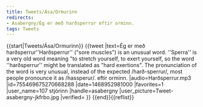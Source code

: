 ```yaml
---
title: Tweets/Ása/Ormurinn
redirects:
- Asabergny/Ég er með harðsperrur eftir orminn.
tags: Tweets
---
```


{{start|Tweets/Ása/Ormurinn}}
{{tweet
|text=Ég er með harðsperrur<ref>''Harðsperrur'' ("sore muscles") is an unusual word. ''Sperra'' is a very old word meaning "to stretch yourself, to exert yourself, so the word ''harðsperrur'' might be translated as "hard exertions". The pronunciation of the word is very unusual, instead of the expected <!--{{pron|harðspɛrʏr}}-->/harð-sperrur/, most people pronounce it as /hassperur/.</ref> eftir orminn.
|audio=Harðsperrur.mp3
|id=755469675270668288
|date=1468952981000
|favorites=1
|user_name=107 stjórinn
|handle=asabergny
|user_picture=Tweet-asabergny-jkfrbo.jpg
|verified=
}}
{{end}}<noinclude>{{reflist}} 

</noinclude>